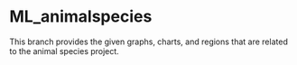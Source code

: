 # ML_animalspecies
This branch provides the given graphs, charts, and regions that are related to the animal species project.
